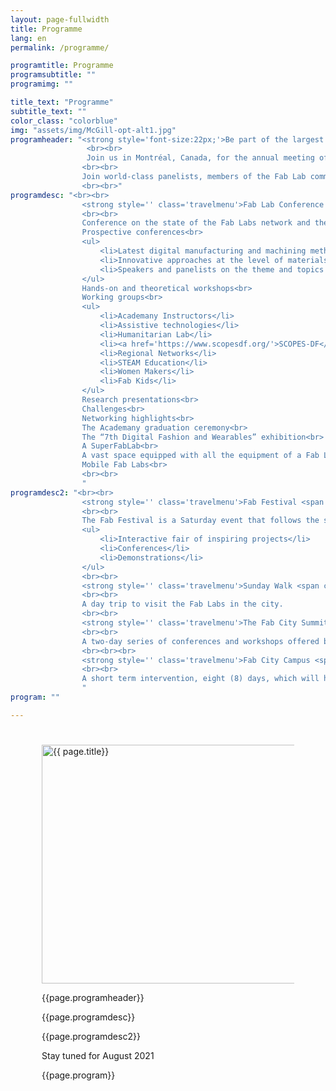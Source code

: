 ```yaml
---
layout: page-fullwidth
title: Programme
lang: en
permalink: /programme/

programtitle: Programme
programsubtitle: ""
programimg: ""

title_text: "Programme"
subtitle_text: ""
color_class: "colorblue"
img: "assets/img/McGill-opt-alt1.jpg"
programheader: "<strong style='font-size:22px;'>Be part of the largest conference on digital fabrication in the world.</strong>
                 <br><br>
                 Join us in Montréal, Canada, for the annual meeting of the international Fab Lab network!
                <br><br>
                Join world-class panelists, members of the Fab Lab community, makers from all over the world and professionals from all kinds of fields in the 16th annual Fab Lab Conference and the Fab Festival in Montréal, Canada, in August 2021<span class='line hidden'>from August 9 to August 15</span>, combined with the Fab City Summit<span class='line hidden'>, from August 13 to August 15</span>. Attend world-class panels, demos, workshops, discussions and lab presentations from representatives from all over the globe!
                <br><br>"
programdesc: "<br><br>
                <strong style='' class='travelmenu'>Fab Lab Conference <span class='line hidden'>from 9 to 12 August</span></strong>
                <br><br>
                Conference on the state of the Fab Labs network and the impacts of the Fab Labs movement.<br>
                Prospective conferences<br>
                <ul>
                    <li>Latest digital manufacturing and machining methods</li>
                    <li>Innovative approaches at the level of materials and matter</li>
                    <li>Speakers and panelists on the theme and topics of the FAB16</li>
                </ul>
                Hands-on and theoretical workshops<br>
                Working groups<br>
                <ul>
                    <li>Academany Instructors</li>
                    <li>Assistive technologies</li>
                    <li>Humanitarian Lab</li>
                    <li><a href='https://www.scopesdf.org/'>SCOPES-DF</a></li>
                    <li>Regional Networks</li>
                    <li>STEAM Education</li>
                    <li>Women Makers</li>
                    <li>Fab Kids</li>
                </ul>
                Research presentations<br>
                Challenges<br>
                Networking highlights<br>
                The Academany graduation ceremony<br>
                The “7th Digital Fashion and Wearables” exhibition<br>
                A SuperFabLab<br>
                A vast space equipped with all the equipment of a Fab Lab (and much more)<br>
                Mobile Fab Labs<br>
                <br><br>
                "
programdesc2: "<br><br>
                <strong style='' class='travelmenu'>Fab Festival <span class='line hidden'>- August 14th</span></strong>
                <br><br>
                The Fab Festival is a Saturday event that follows the structure of the main event, but with activities, adapted for the general public and children, offered by Fab Labs around the world.<br>
                <ul>
                    <li>Interactive fair of inspiring projects</li>
                    <li>Conferences</li>
                    <li>Demonstrations</li>
                </ul>
                <br><br>
                <strong style='' class='travelmenu'>Sunday Walk <span class='line hidden'>- August 15th</span></strong>
                <br><br>
                A day trip to visit the Fab Labs in the city.
                <br><br>
                <strong style='' class='travelmenu'>The Fab City Summit <span class='line hidden'>from August 13 to August 15</span></strong>
                <br><br>
                A two-day series of conferences and workshops offered by world and local luminaries that highlight the global issues facing cities and territories and the concrete initiatives surrounding the growth of Fab Cities. And a day of key destinations in the city.
                <br><br><br>
                <strong style='' class='travelmenu'>Fab City Campus <span class='line hidden'>from August 12 to August 19</span></strong>
                <br><br>
                A short term intervention, eight (8) days, which will highlight local and international experiences and Fab City prototypes. It will include exhibits, tours of local Fab Labs and fabricating workshops.<br>
                "
program: ""

---
```



<section class="no-padding" id="" style="padding: 25px 50px 50px 50px;">
    <div class="container-fluid">
        <div class="row">
            <div class="col-lg-6">
                <img src="{{ page.img | relative_url}}" class="img-responsive" alt="{{ page.title}}" width="960" height="382">
            </div>
            <div class="col-lg-6">
                <p class="{{ color_class }}">{{page.programheader}}</p>
            </div>
        </div>
    </div>
    <div class="container-fluid">
        <div class="col-lg-6 col-md-6">
            <div class="col-lg-12 col-md-12">
                <p class="{{ color_class }}">{{page.programdesc}}</p>
            </div>
        </div>
        <div class="col-lg-6 col-md-6">
            <div class="col-lg-12 col-md-12">
                <p class="{{ color_class }}">{{page.programdesc2}}</p>
            </div>
        </div>
        <div class="row">
            <div class="col-lg-12 col-md-12">
                <div class="row no-gutter comingsoon text-center pad25 backwhite">
                        Stay tuned for August 2021 
                </div>
                <p class="{{ color_class }} text-center">{{page.program}}</p>
            </div>
        </div>
    </div>
</section>